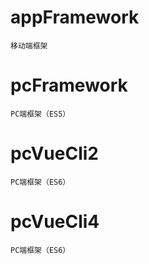 # appFramework
	
	移动端框架
	
# pcFramework
	
	PC端框架（ES5）

# pcVueCli2

	PC端框架（ES6）

# pcVueCli4

	PC端框架（ES6）
